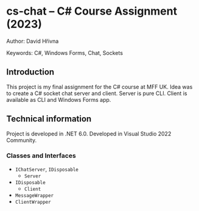 # cs-chat –⁠⁠⁠ C# Course Assignment (2023)

Author: David Hřivna

Keywords: C#, Windows Forms, Chat, Sockets


## Introduction

This project is my final assignment for the C# course at MFF UK. Idea was to create a C# socket chat server and client. Server is pure CLI. Client is available as CLI and Windows Forms app.

## Technical information

Project is developed in .NET 6.0. 
Developed in Visual Studio 2022 Community.

### Classes and Interfaces
- `IChatServer`, `IDisposable`
  -  `Server`
- `IDisposable`
  - `Client`
- `MessageWrapper`
- `ClientWrapper`
